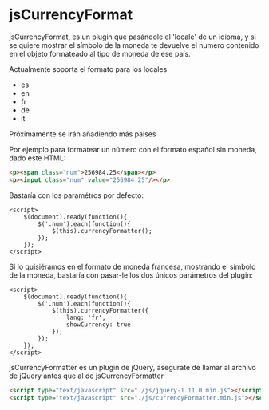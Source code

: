 jsCurrencyFormat
================

jsCurrencyFormat, es un plugin que pasándole el 'locale' de un idioma, y si se quiere mostrar el símbolo de la moneda te devuelve el numero contenido en el objeto formateado al tipo de moneda de ese país.

Actualmente soporta el formato para los locales

- es
- en
- fr
- de
- it

Próximamente se irán añadiendo más paises

Por ejemplo para formatear un número con el formato español sin moneda, dado este HTML:

```HTML
<p><span class="num">256984.25</span></p>
<p><input class="num" value="256984.25"/></p>
```

Bastaría con los paramétros por defecto:

```JS
<script>
    $(document).ready(function(){
        $('.num').each(function(){
            $(this).currencyFormatter();
        });
    });
</script>
```

Si lo quisiéramos en el formato de moneda francesa, mostrando el símbolo de la moneda, bastaría con pasar-le los dos únicos parámetros del plugin:

```JS
<script>
    $(document).ready(function(){
        $('.num').each(function(){
            $(this).currencyFormatter({
                lang: 'fr',
                showCurrency: true
            });
        });
    });
</script>
```

jsCurrencyFormatter es un plugin de jQuery, asegurate de llamar al archivo de jQuery antes que al de jsCurrencyFormatter

```HTML
<script type="text/javascript" src="./js/jquery-1.11.0.min.js"></script>
<script type="text/javascript" src="./js/currencyFormatter.min.js"></script>
```
